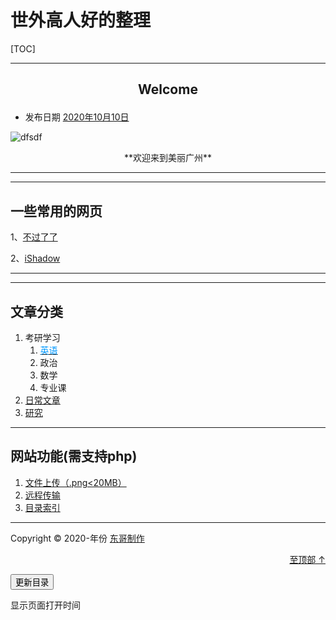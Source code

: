 # 世外高人好的整理

[TOC]

* * *

## <p align="center">Welcome</p>

* 发布日期 [2020年10月10日](http://127.0.0.1/2020/10/10/welcome/)


![dfsdf](https://gitee.com/tandgers/BlogImageBed/raw/master/img/j1.jpg "dfgdfgdfg")

<center>
**欢迎来到美丽广州**
</center>

* * *
* * *

## 一些常用的网页

1、[不过了了](https://www.butnono.com/good-vpn-v2ray-ssr.html)

2、[iShadow](https://my.ishadowx.biz/)

* * *

* * *

## 文章分类

1. 考研学习
   1. [<font color=#0099ff>英语</font>](./english/index.html)
   2. 政治
   3. 数学
   4. 专业课
2. [日常文章](./dailyarticles/index.html)
3. [研究](./study/index.html)

------

## 网站功能(需支持php)

1. [文件上传（.png<20MB）](./test)
2. [远程传输](./u1/u1.php)
3. [目录索引](./dir.html)

***

Copyright © 2020-<aoi id="year">年份</aoi> [东哥制作](http://tandgers.top/)

[<p align="right">至顶部 ↑</p>](#东哥日常的整理)

<button onclick="javascrtpt:window.location.href='./tree1.php'">更新目录</button>

<script src="../updatetime.js"></script>

<p id="ymd">显示页面打开时间</p>
<script src="dtxt1.js"></script>



<script type="text/javascript" charset="utf-8"  src="https://files.cnblogs.com/files/liuzhou1/L2Dwidget.0.min.js"></script>
<script type="text/javascript" charset="utf-8"  src="https://files.cnblogs.com/files/liuzhou1/L2Dwidget.min.js"></script>
<script type="text/javascript">
    L2Dwidget.init({"display": {
        "superSample": 2,
        "width": 200,
        "height": 400,
             "position": "right",
                 "hOffset": 0,
        "vOffset": 0
          }
     });
</script>

